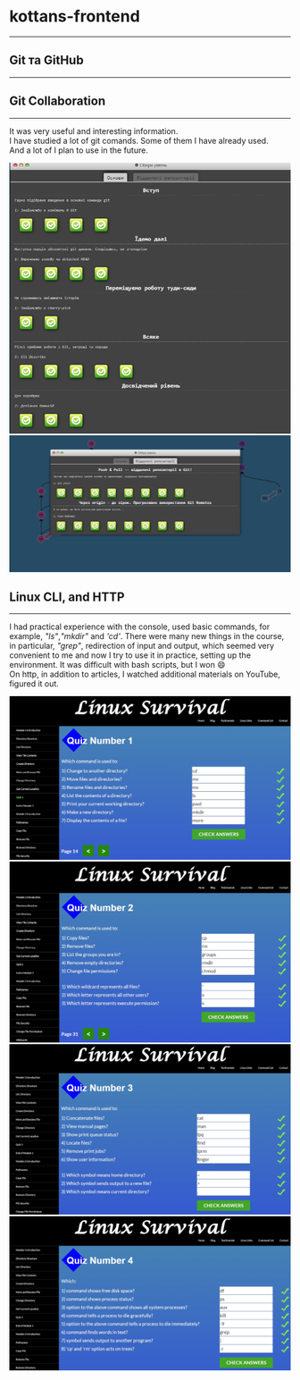 # kottans-frontend

---

## Git та GitHub

---

## Git Collaboration

---

It was very useful and interesting information. <br>
I have studied a lot of git comands. Some of them I have already used. <br>And a lot of I plan to use in the future.

<img src="task_git_collaboration/git1.jpg"
     alt="git">
<img src="task_git_collaboration/git2.jpg"
     alt="git">

## Linux CLI, and HTTP

---

I had practical experience with the console, used basic commands, for example, _"ls"_,_"mkdir"_ and _'cd'_. There were many new things in the course, in particular, _"grep"_, redirection of input and output, which seemed very convenient to me and now I try to use it in practice, setting up the environment. It was difficult with bash scripts, but I won :smile:<br>
On http, in addition to articles, I watched additional materials on YouTube, figured it out.

<img src="task_linux_cli/linux_1.jpg" alt="linux">
<img src="task_linux_cli/linux_2.jpg" alt="linux">
<img src="task_linux_cli/linux_3.jpg" alt="linux">
<img src="task_linux_cli/linux_4.jpg" alt="linux">
